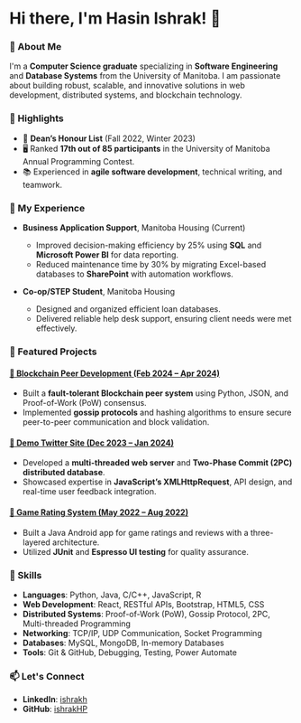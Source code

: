 # Hi there, I'm Hasin Ishrak! 👋  

### 🚀 About Me  
I'm a **Computer Science graduate** specializing in **Software Engineering** and **Database Systems** from the University of Manitoba. I am passionate about building robust, scalable, and innovative solutions in web development, distributed systems, and blockchain technology.  

### 🌟 Highlights  
- 🏅 **Dean’s Honour List** (Fall 2022, Winter 2023)  
- 🖥️ Ranked **17th out of 85 participants** in the University of Manitoba Annual Programming Contest.  
- 📚 Experienced in **agile software development**, technical writing, and teamwork.  

### 💼 My Experience  
- **Business Application Support**, Manitoba Housing (Current)  
  - Improved decision-making efficiency by 25% using **SQL** and **Microsoft Power BI** for data reporting.  
  - Reduced maintenance time by 30% by migrating Excel-based databases to **SharePoint** with automation workflows.  

- **Co-op/STEP Student**, Manitoba Housing  
  - Designed and organized efficient loan databases.  
  - Delivered reliable help desk support, ensuring client needs were met effectively.  

### 📂 Featured Projects  
#### [🔗 Blockchain Peer Development (Feb 2024 – Apr 2024)](https://github.com/ishrakHP/Blockchain-Peer)  
- Built a **fault-tolerant Blockchain peer system** using Python, JSON, and Proof-of-Work (PoW) consensus.  
- Implemented **gossip protocols** and hashing algorithms to ensure secure peer-to-peer communication and block validation.  

#### [🔗 Demo Twitter Site (Dec 2023 – Jan 2024)](https://github.com/ishrakHP/Demo-Twetter-_-Multi-threaded-server-and-2PC-database)  
- Developed a **multi-threaded web server** and **Two-Phase Commit (2PC) distributed database**.  
- Showcased expertise in **JavaScript’s XMLHttpRequest**, API design, and real-time user feedback integration.  

#### [🔗 Game Rating System (May 2022 – Aug 2022)](https://github.com/ishrakHP/Software-Engineering-1)  
- Built a Java Android app for game ratings and reviews with a three-layered architecture.  
- Utilized **JUnit** and **Espresso UI testing** for quality assurance.  

### 🔧 Skills  
- **Languages**: Python, Java, C/C++, JavaScript, R  
- **Web Development**: React, RESTful APIs, Bootstrap, HTML5, CSS  
- **Distributed Systems**: Proof-of-Work (PoW), Gossip Protocol, 2PC, Multi-threaded Programming  
- **Networking**: TCP/IP, UDP Communication, Socket Programming  
- **Databases**: MySQL, MongoDB, In-memory Databases  
- **Tools**: Git & GitHub, Debugging, Testing, Power Automate  

### 📫 Let's Connect    
- **LinkedIn**: [ishrakh](https://www.linkedin.com/in/ishrakh)  
- **GitHub**: [ishrakHP](https://github.com/ishrakHP)  

<!---
ishrakHP/ishrakHP is a ✨ special ✨ repository because its `README.md` (this file) appears on your GitHub profile.
You can click the Preview link to take a look at your changes.
--->

